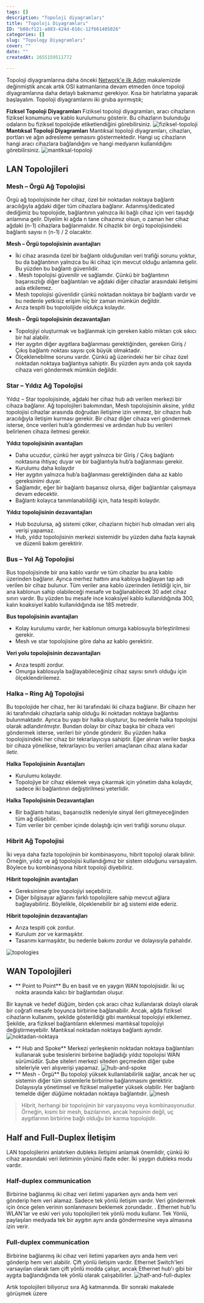 ```yaml
---
tags: []
description: "Topoloji diyagramları"
title: "Topoloji Diyagramları"
ID: "b08cf121-a883-424d-816c-12f661405026"
categories: []
slug: "Topology Diyagramları"
cover: ""
date: ""
createdAt: 1655159511772

---
```

Topoloji diyagramlarına daha önceki [Network'e ilk Adım](https://skorskyblog.me/network/tr/network-e-ilk-ad%C4%B1m#topoloji-diyagramlar%C4%B1)
makalemizde değinmiştik ancak artık OSI katmanlarına devam etmeden önce topoloji diyagramlarına daha detaylı bakmamız gerekiyor. Kısa bir hatırlatma yaparak başlayalım. Topoloji diyagramlarını iki gruba ayırmıştık;

**Fizksel Topoloji Diyagramları**
Fiziksel topoloji diyagramları, aracı cihazların fiziksel konumunu ve kablo kurulumunu gösterir. Bu cihazların bulunduğu odaların bu fiziksel topolojide etiketlendiğini görebilirsiniz.
![fiziksel-topoloji](https://skorskyfiles.blob.core.windows.net/$web/articles/gunumuzde-network/fiziksel-topoloji.png)
**Mantıksal Topoloji Diyagramları**
Mantıksal topoloji diyagramları, cihazları, portları ve ağın adresleme şemasını göstermektedir. Hangi uç cihazların hangi aracı cihazlara bağlandığını ve hangi medyanın kullanıldığını görebilirsiniz.
![mantiksal-topoloji](https://skorskyfiles.blob.core.windows.net/$web/articles/gunumuzde-network/mantiksal-topoloji.png)

 
## LAN Topolojileri

### Mesh – Örgü Ağ Topolojisi

Örgü ağ topolojisinde her cihaz, özel bir noktadan noktaya bağlantı aracılığıyla ağdaki diğer tüm cihazlara bağlanır. Adanmış/dedicated dediğimiz bu topolojide, bağlantının yalnızca iki bağlı cihaz için veri taşıdığı anlamına gelir. Diyelim ki ağda n tane cihazımız olsun, o zaman her cihaz ağdaki (n-1) cihazlara bağlanmalıdır. N cihazlık bir örgü topolojisindeki bağlantı sayısı n (n-1) / 2 olacaktır.

 **Mesh – Örgü topolojisinin avantajları**

-  İki cihaz arasında özel bir bağlantı olduğundan veri trafiği sorunu yoktur, bu da bağlantının yalnızca bu iki cihaz için mevcut olduğu anlamına gelir. Bu yüzden bu bağlantı güvenlidir.
- . Mesh topolojisi güvenilir ve sağlamdır. Çünkü bir bağlantının başarısızlığı diğer bağlantıları ve ağdaki diğer cihazlar arasındaki iletişimi asla etkilemez.
-  Mesh topolojisi güvenlidir çünkü noktadan noktaya bir bağlantı vardır ve bu nedenle yetkisiz erişim hiç bir zaman mümkün değildir.
- Arıza tespiti bu topololijide oldukça kolaydır.

 **Mesh – Örgü topolojisinin dezavantajları**

-  Topolojiyi oluşturmak ve bağlanmak için gereken kablo miktarı çok sıkıcı bir hal alabilir.
-  Her aygıtın diğer aygıtlara bağlanması gerektiğinden, gereken Giriş / Çıkış bağlantı noktası sayısı çok büyük olmaktadır.
- Ölçeklenebilme sorunu vardır. Çünkü ağ üzerindeki her bir cihaz özel noktadan noktaya bağlantıya sahiptir. Bu yüzden aynı anda çok sayıda cihaza veri göndermek mümkün değildir.

### Star – Yıldız Ağ Topolojisi

Yıldız – Star topolojisinde, ağdaki her cihaz hub adı verilen merkezi bir cihaza bağlanır. Ağ topolojileri bakımından, Mesh topolojisinin aksine, yıldız topolojisi cihazlar arasında doğrudan iletişime izin vermez, bir cihazın hub aracılığıyla iletişim kurması gerekir. Bir cihaz diğer cihaza veri göndermek isterse, önce verileri hub’a göndermesi ve ardından hub bu verileri belirlenen cihaza iletmesi gerekir.

 **Yıldız topolojisinin avantajları**

-  Daha ucuzdur, çünkü her aygıt yalnızca bir Giriş / Çıkış bağlantı noktasına ihtiyaç duyar ve bir bağlantıyla hub’a bağlanması gerekir.
-  Kurulumu daha kolaydır
-  Her aygıtın yalnızca hub’a bağlanması gerektiğinden daha az kablo gereksinimi duyar.
- Sağlamdır, eğer bir bağlantı başarısız olursa, diğer bağlantılar çalışmaya devam edecektir.
-  Bağlantı kolayca tanımlanabildiği için, hata tespiti kolaydır.

 **Yıldız topolojisinin dezavantajları**

-  Hub bozulursa, ağ sistemi çöker, cihazların hiçbiri hub olmadan veri alış verişi yapamaz.
-  Hub, yıldız topolojisinin merkezi sistemidir bu yüzden daha fazla kaynak ve düzenli bakım gerektirir.

### Bus – Yol Ağ Topolojisi
Bus topolojisinde bir ana kablo vardır ve tüm cihazlar bu ana kablo üzerinden bağlanır. Ayrıca merhez hattını ana kabloya bağlayan tap adı verilen bir cihaz bulunur. Tüm veriler ana kablo üzerinden iletildiği için, bir ana kablonun sahip olabileceği mesafe ve bağlanabilecek 30 adet cihaz sınırı vardır. Bu yüzden bu mesafe ince koaksiyel kablo kullanıldığında 300, kalın koaksiyel kablo kullanıldığında ise 185 metredir.

**Bus topolojisinin avantajları**

-  Kolay kurulumu vardır, her kablonun omurga kablosuyla birleştirilmesi gerekir.
-  Mesh ve star topolojisine göre daha az kablo gerektirir.
    

 **Veri yolu topolojisinin dezavantajları**

-  Arıza tespiti zordur.
-  Omurga kablosuyla bağlayabileceğiniz cihaz sayısı sınırlı olduğu için ölçeklendirilemez.

### Halka – Ring Ağ Topolojisi
Bu topolojide her cihaz, her iki tarafındaki iki cihaza bağlanır. Bir cihazın her iki tarafındaki cihazlarla sahip olduğu iki noktadan noktaya bağlantısı bulunmaktadır. Ayrıca bu yapı bir halka oluşturur, bu nedenle halka topolojisi olarak adlandırılmıştır. Bundan dolayı bir cihaz başka bir cihaza veri göndermek isterse, verileri bir yönde gönderir. Bu yüzden halka topolojisindeki her cihaz bir tekrarlayıcıya sahiptir. Eğer alınan veriler başka bir cihaza yönelikse, tekrarlayıcı bu verileri amaçlanan cihaz alana kadar iletir.

**Halka Topolojisinin Avantajları**

-  Kurulumu kolaydır.
-  Topolojiye bir cihaz eklemek veya çıkarmak için yönetim daha kolaydır, sadece iki bağlantının değiştirilmesi yeterlidir.
    

 **Halka Topolojisinin Dezavantajları**

-  Bir bağlantı hatası, başarısızlık nedeniyle sinyal ileri gitmeyeceğinden tüm ağ düşebilir.
-  Tüm veriler bir çember içinde dolaştığı için veri trafiği sorunu oluşur.

### Hibrit Ağ Topolojisi

İki veya daha fazla topolojinin bir kombinasyonu, hibrit topoloji olarak bilinir. Örneğin, yıldız ve ağ topolojisi kullandığımız bir sistem olduğunu varsayalım. Böylece bu kombinasyona hibrit topoloji diyebiliriz.

 **Hibrit topolojinin avantajları**

-  Gereksinime göre topolojiyi seçebiliriz.
-  Diğer bilgisayar ağlarını farklı topolojilere sahip mevcut ağlara bağlayabiliriz. Böylelikle, ölçeklenebilir bir ağ sistemi elde ederiz.
    

 **Hibrit topolojinin dezavantajları**

-  Arıza tespiti çok zordur.
-  Kurulum zor ve karmaşıktır.
-  Tasarımı karmaşıktır, bu nedenle bakımı zordur ve dolayısıyla pahalıdır.


![topologies](https://skorskyfiles.blob.core.windows.net/$web/articles/topolojiler/topologies.png)


## WAN Topolojileri

- ** Point to Point**
Bu en basit ve en yaygın WAN topolojisidir. İki uç nokta arasında kalıcı bir bağlantıdan oluşur.

Bir kaynak ve hedef düğüm, birden çok aracı cihaz kullanılarak dolaylı olarak bir coğrafi mesafe boyunca birbirine bağlanabilir. Ancak, ağda fiziksel cihazların kullanımı, şekilde gösterildiği gibi mantıksal topolojiyi etkilemez. Şekilde, ara fiziksel bağlantıların eklenmesi mantıksal topolojiyi değiştirmeyebilir. Mantıksal noktadan noktaya bağlantı aynıdır.
![noktadan-noktaya](https://skorskyfiles.blob.core.windows.net/$web/articles/topolojiler/noktadan-noktaya.png)
- ** Hub and Spoke**
Merkezi yerleşkenin noktadan noktaya bağlantıları kullanarak şube tesislerini birbirine bağladığı yıldız topolojisi WAN sürümüdür. Şube siteleri merkezi siteden geçmeden diğer şube siteleriyle veri alışverişi yapamaz.
![hub-and-spoke](https://skorskyfiles.blob.core.windows.net/$web/articles/topolojiler/hub-and-spoke.png)
- ** Mesh - Örgü**
Bu topoloji yüksek kullanılabilirlik sağlar, ancak her uç sistemin diğer tüm sistemlerle birbirine bağlanmasını gerektirir. Dolayısıyla yönetimsel ve fiziksel maliyetler yüksek olabilir. Her bağlantı temelde diğer düğüme noktadan noktaya bağlantıdır.
![mesh](https://skorskyfiles.blob.core.windows.net/$web/articles/topolojiler/mesh.png)
> Hibrit, herhangi bir topolojinin bir varyasyonu veya kombinasyonudur. Örneğin, kısmi bir mesh, bazılarının, ancak hepsinin değil, uç aygıtlarının birbirine bağlı olduğu bir karma topolojidir.
## Half and Full-Duplex İletişim
LAN topolojilerini anlatırken dubleks iletişimi anlamak önemlidir, çünkü iki cihaz arasındaki veri iletiminin yönünü ifade eder. İki yaygın dubleks modu vardır.

### Half-duplex communication

Birbirine bağlanmış iki cihaz veri iletimi yaparken aynı anda hem veri gönderip hem veri alamaz. Sadece tek yönlü iletişim vardır. Veri göndermek için önce gelen verinin sonlanmasını beklemek zorundadır. . Ethernet hub'lu WLAN'lar ve eski veri yolu topolojileri tek yönlü modu kullanır. Tek Yönlü, paylaşılan medyada tek bir aygıtın aynı anda göndermesine veya almasına izin verir. 

### Full-duplex communication

Birbirine bağlanmış iki cihaz veri iletimi yaparken aynı anda hem veri gönderip hem veri alabilir. Çift yönlü iletişim vardır. Ethernet Switch'leri varsayılan olarak tam çift yönlü modda çalışır, ancak Ethernet hub'ı gibi bir aygıta bağlandığında tek yönlü olarak çalışabilirler.
![half-and-full-duplex](https://skorskyfiles.blob.core.windows.net/$web/articles/topolojiler/half_full_duplex.png)

Artık topolojileri biliyoruz sıra Ağ katmanında. Bir sonraki makalede görüşmek üzere